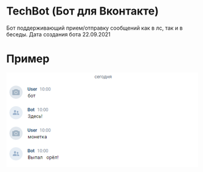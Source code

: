 # TechBot (Бот для Вконтакте)
Бот поддерживающий прием/отправку сообщений как в лс, так и в беседы.
Дата создания бота 22.09.2021

# Пример
![Пример](https://raw.githubusercontent.com/techpovar/techbot/Python/example.png)
